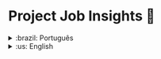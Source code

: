
# Project Job Insights :briefcase:

<details>
<summary>:brazil: Português</summary>

## Descrição

Projeto desenvolvido durante o quarto módulo (ciência da computação) do curso da Trybe.

## Objetivo

Implementar análises a partir de um conjunto de dados sobre empregos (extraídos do Glassdoor e obtidos através do Kaggle). Essas análises são incorporadas a um aplicativo web desenvolvido com Flask. A aplicação também conta com testes.

## Stacks utilizadas

* **Linguagem:** Python
* **Framework:** Flask

## Rodando localmente

* Faça o clone do projeto: 

`git clone git@github.com:erikarg/Project-Job-Insights.git`

* Entre na pasta de origem e explore o conteúdo conforme desejado. Também é possível rodar a aplicação flask para visualização no navegador:

`flask run`

</details>

<details>
<summary>:us: English</summary>

## Description

Project developed during the fourth module (computer science) of the Trybe course.

## Objective

Implement analytics from a job dataset (pulled from Glassdoor and retrieved through Kaggle). These analyzes are built into a web application built using Flask. The application also has tests.

## Stacks

* **Language:** Python
* **Framework:** Flask

## Running the application locally

* Clone the project: 

`git clone git@github.com:erikarg/Project-Job-Insights.git`

* Enter the source folder and explore the contents as desired. It's also possible to run the flask application in the browser:

`flask run`
</details>



